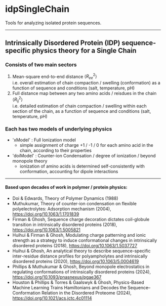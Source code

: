 # idpSingleChain
Tools for analyzing isolated protein sequences.

---

## Intrinsically Disordered Protein (IDP) sequence-specific physics theory for a Single Chain

### Consists of two main sectors
1. Mean-square end-to-end distance $\langle R_{ee}^2 \rangle$  
   i.e. overall estimation of chain compaction / swelling (conformation) as a function of sequence and conditions (salt, temperature, pH)
2. Full distance map between any two amino acids / reisdues in the chain $\langle R_{ij}^2 \rangle$  
   i.e. detailed estimation of chain compaction / swelling within each section of the chain, as a function of sequence and conditions (salt, temperature, pH)

### Each has two models of underlying physics
* 'xModel' : Full Ionization model
   - simple assignment of charge +1 / -1 / 0 for each amino acid in the chain, according to their properties
* 'doiModel' : Counter-ion Condensation / degree of ionization / beyond monopole theory
   - ionization of amino acids is determined self-consistently with conformation, accounting for dipole interactions

---

#### Based upon decades of work in polymer / protein physics:

* Doi & Edwards, Theory of Polymer Dynamics (1988)
* Muthukumar, Theory of counter-ion condensation on flexible polyelectrolytes: Adsorption mechanism (2004), https://doi.org/10.1063/1.1701839
* Firman & Ghosh, Sequence charge decoration dictates coil-globule transition in intrinsically disordered proteins (2018), https://doi.org/10.1063/1.5005821
* Huihui & Firman & Ghosh, Modulating charge patterning and ionic strength as a strategy to induce conformational changes in intrinsically disordered proteins (2018), https://doi.org/10.1063/1.5037727
* Huihui & Ghosh, An analytical theory to describe sequence-specific inter-residue distance profiles for polyampholytes and intrinsically disordered proteins (2020), https://doi.org/10.1063/5.0004619
* Phillips & Muthukumar & Ghosh, Beyond monopole electrostatics in regulating conformations of intrinsically disordered proteins (2024), https://doi.org/10.1093/pnasnexus/pgae367
* Houston & Phillips & Torres & Gaalswyk & Ghosh, Physics-Based Machine Learning Trains Hamiltonians and Decodes the Sequence–Conformation Relation in the Disordered Proteome (2024), https://doi.org/10.1021/acs.jctc.4c01114
